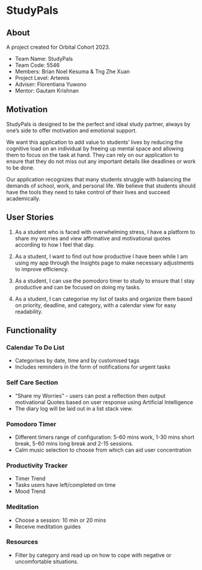 # StudyPals

## About
 A project created for Orbital Cohort 2023.
 - Team Name: StudyPals
 - Team Code: 5546
 - Members: Brian Noel Kesuma & Tng Zhe Xuan
 - Project Level: Artemis
 - Adviser: Florentiana Yuwono
 - Mentor: Gautam Krishnan

## Motivation
  StudyPals is designed to be the perfect and ideal study partner, always by one’s side to offer motivation and emotional support.
  
  We want this application to add value to students’ lives by reducing the cognitive load on an individual by freeing up mental space and allowing them to focus on the task at hand. They can rely on our application to ensure that they do not miss out any important details like deadlines or work to be done. 

  Our application recognizes that many students struggle with balancing the demands of school, work, and personal life. We believe that students should have the tools they need to take control of their lives and succeed academically. 

## User Stories
1. As a student who is faced with overwhelming stress, I have a platform to share my worries and view affirmative and motivational quotes according to how I feel that day.

2. As a student, I want to find out how productive I have been while I am using my app through the Insights page to make necessary adjustments to improve efficiency.

3. As a student, I can use the pomodoro timer to study to ensure that I stay productive and can be focused on doing my tasks.

4. As a student, I can categorise my list of tasks and organize them based on priority, deadline, and category, with a calendar view for easy readability.

## Functionality
### Calendar To Do List 
- Categorises by date, time and by customised tags
- Includes reminders in the form of notifications for urgent tasks

### Self Care Section
- “Share my Worries” - users can post a reflection then output motivational Quotes based on user response using Artificial Intelligence
- The diary log will be laid out in a list stack view.

### Pomodoro Timer
- Different timers range of configuration: 5-60 mins work, 1-30 mins short break, 5-60 mins long break and 2-15 sessions.
- Calm music selection to choose from which can aid user concentration

### Productivity Tracker
- Timer Trend
- Tasks users have left/completed on time
- Mood Trend

### Meditation
- Choose a session: 10 min or 20 mins
- Receive meditation guides

### Resources
- Filter by category and read up on how to cope with negative or uncomfortable situations.
